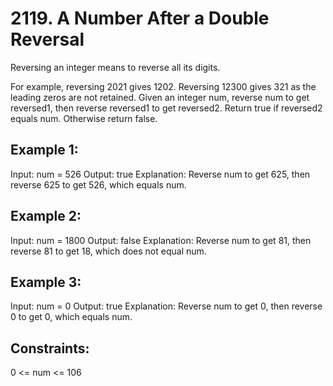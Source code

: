 # 2119. A Number After a Double Reversal

Reversing an integer means to reverse all its digits.

For example, reversing 2021 gives 1202. Reversing 12300 gives 321 as the leading zeros are not retained.
Given an integer num, reverse num to get reversed1, then reverse reversed1 to get reversed2. Return true if reversed2 equals num. Otherwise return false.

## Example 1:

Input: num = 526
Output: true
Explanation: Reverse num to get 625, then reverse 625 to get 526, which equals num.

## Example 2:

Input: num = 1800
Output: false
Explanation: Reverse num to get 81, then reverse 81 to get 18, which does not equal num.

## Example 3:

Input: num = 0
Output: true
Explanation: Reverse num to get 0, then reverse 0 to get 0, which equals num.
 

## Constraints:

0 <= num <= 106
